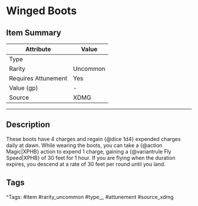 # Winged Boots

## Item Summary

| Attribute            | Value                        |
|----------------------|------------------------------|
| Type                 |   |
| Rarity               | Uncommon             |
| Requires Attunement  | Yes                |
| Value (gp)           | -    |
| Source               | XDMG |

---

## Description

These boots have 4 charges and regain {@dice 1d4} expended charges daily at dawn. While wearing the boots, you can take a {@action Magic|XPHB} action to expend 1 charge, gaining a {@variantrule Fly Speed|XPHB} of 30 feet for 1 hour. If you are flying when the duration expires, you descend at a rate of 30 feet per round until you land.

## Tags

^Tags: #item #rarity_uncommon #type__ #attunement #source_xdmg